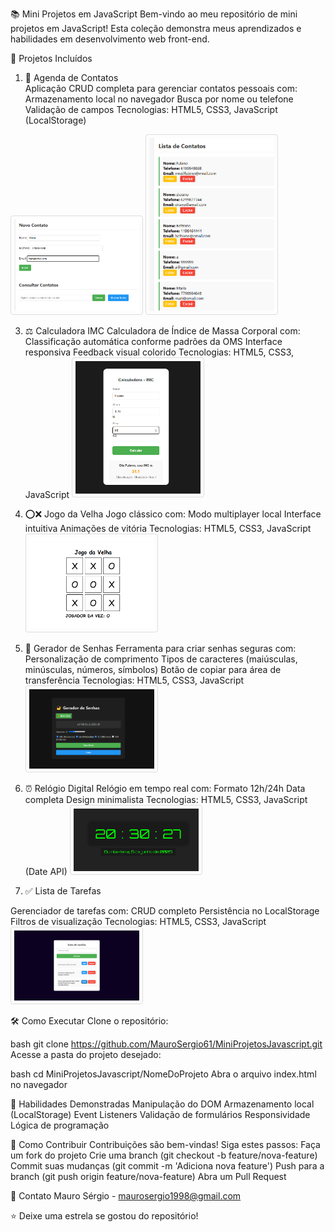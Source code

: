 📚 Mini Projetos em JavaScript
Bem-vindo ao meu repositório de mini projetos em JavaScript! Esta coleção demonstra meus aprendizados e habilidades em desenvolvimento web front-end.

🚀 Projetos Incluídos
1. 📅 Agenda de Contatos   
Aplicação CRUD completa para gerenciar contatos pessoais com:
Armazenamento local no navegador
Busca por nome ou telefone
Validação de campos
Tecnologias: HTML5, CSS3, JavaScript (LocalStorage)

[<img src="AgendaDeContatos/agenda1.png" width="200" style="border: 1px solid #ddd; border-radius: 4px; padding: 5px;"/>](AgendaDeContatos/agenda1.png)
[<img src="AgendaDeContatos/agenda2.png" width="200" style="border: 1px solid #ddd; border-radius: 4px; padding: 5px;"/>](AgendaDeContatos/agenda2.png)


3. ⚖️ Calculadora IMC
Calculadora de Índice de Massa Corporal com:
Classificação automática conforme padrões da OMS
Interface responsiva
Feedback visual colorido
Tecnologias: HTML5, CSS3, JavaScript
[<img src="CalculadoraIMC/calculadoraIMC.png" width="200" style="border: 1px solid #ddd; border-radius: 4px; padding: 5px;"/>](CalculadoraIMC/calculadoraIMC.png)

4. ⭕❌ Jogo da Velha
Jogo clássico com:
Modo multiplayer local
Interface intuitiva
Animações de vitória
Tecnologias: HTML5, CSS3, JavaScript
[<img src="JogoDaVelha/JogodaVelha.png" width="200" style="border: 1px solid #ddd; border-radius: 4px; padding: 5px;"/>](JogoDaVelha/JogodaVelha.png)

4. 🔐 Gerador de Senhas
Ferramenta para criar senhas seguras com:
Personalização de comprimento
Tipos de caracteres (maiúsculas, minúsculas, números, símbolos)
Botão de copiar para área de transferência
Tecnologias: HTML5, CSS3, JavaScript
[<img src="PasswordGenerator/PasswordGenerator.png" width="200" style="border: 1px solid #ddd; border-radius: 4px; padding: 5px;"/>](PasswordGenerator/PasswordGenerator.png)

6. ⏰ Relógio Digital
Relógio em tempo real com:
Formato 12h/24h
Data completa
Design minimalista
Tecnologias: HTML5, CSS3, JavaScript (Date API)
[<img src="RelogioDigital/RelogioDigital.png" width="200" style="border: 1px solid #ddd; border-radius: 4px; padding: 5px;"/>](RelogioDigital/RelogioDigital.png)

8. ✅ Lista de Tarefas

Gerenciador de tarefas com:
CRUD completo
Persistência no LocalStorage
Filtros de visualização
Tecnologias: HTML5, CSS3, JavaScript
[<img src="ToDoList/ListaTarefas.png" width="200" style="border: 1px solid #ddd; border-radius: 4px; padding: 5px;"/>](ToDoList/ListaTarefas.png)

🛠 Como Executar
Clone o repositório:

bash
git clone https://github.com/MauroSergio61/MiniProjetosJavascript.git
Acesse a pasta do projeto desejado:

bash
cd MiniProjetosJavascript/NomeDoProjeto
Abra o arquivo index.html no navegador

🌟 Habilidades Demonstradas
Manipulação do DOM
Armazenamento local (LocalStorage)
Event Listeners
Validação de formulários
Responsividade
Lógica de programação

🤝 Como Contribuir
Contribuições são bem-vindas! Siga estes passos:
Faça um fork do projeto
Crie uma branch (git checkout -b feature/nova-feature)
Commit suas mudanças (git commit -m 'Adiciona nova feature')
Push para a branch (git push origin feature/nova-feature)
Abra um Pull Request

📧 Contato
Mauro Sérgio - maurosergio1998@gmail.com

⭐️ Deixe uma estrela se gostou do repositório!
